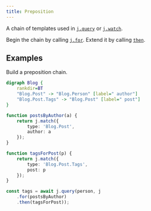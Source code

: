 ```yaml
---
title: Preposition
---
```


A chain of templates used in [`j.query`](../jinaga/query/) or [`j.watch`](../jinaga/watch/).

Begin the chain by calling [`j.for`](../jinaga/for/).
Extend it by calling [`then`](./then/).

## Examples

Build a preposition chain.

```dot
digraph Blog {
    rankdir=BT
    "Blog.Post" -> "Blog.Person" [label=" author"]
    "Blog.Post.Tags" -> "Blog.Post" [label=" post"]
}
```

```typescript
function postsByAuthor(a) {
    return j.match({
        type: 'Blog.Post',
        author: a
    });
}

function tagsForPost(p) {
    return j.match({
        type: 'Blog.Post.Tags',
        post: p
    });
}

const tags = await j.query(person, j
    .for(postsByAuthor)
    .then(tagsForPost));
```